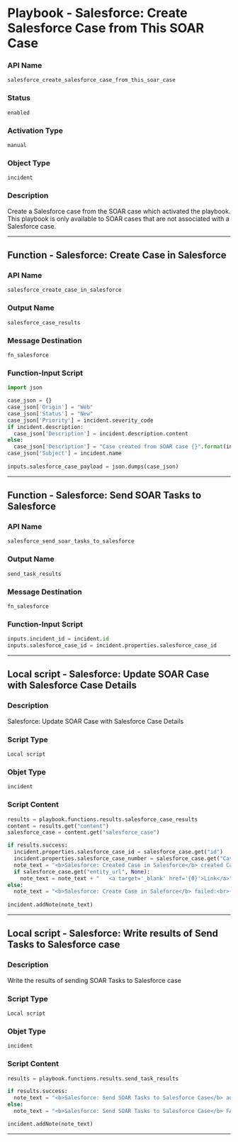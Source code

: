 <!--
    DO NOT MANUALLY EDIT THIS FILE
    THIS FILE IS AUTOMATICALLY GENERATED WITH resilient-sdk codegen
    Generated with resilient-sdk v49.1.51
-->

# Playbook - Salesforce: Create Salesforce Case from This SOAR Case

### API Name
`salesforce_create_salesforce_case_from_this_soar_case`

### Status
`enabled`

### Activation Type
`manual`

### Object Type
`incident`

### Description
Create a Salesforce case from the SOAR case which activated the playbook.  This playbook is only available to SOAR cases that are not associated with a Salesforce case.


---
## Function - Salesforce: Create Case in Salesforce

### API Name
`salesforce_create_case_in_salesforce`

### Output Name
`salesforce_case_results`

### Message Destination
`fn_salesforce`

### Function-Input Script
```python
import json

case_json = {}
case_json['Origin'] = "Web"
case_json['Status'] = "New"
case_json['Priority'] = incident.severity_code 
if incident.description:
  case_json['Description'] = incident.description.content
else:
  case_json['Description'] = "Case created from SOAR case {}".format(incident.id)
case_json['Subject'] = incident.name
  
inputs.salesforce_case_payload = json.dumps(case_json)
```

---
## Function - Salesforce: Send SOAR Tasks to Salesforce

### API Name
`salesforce_send_soar_tasks_to_salesforce`

### Output Name
`send_task_results`

### Message Destination
`fn_salesforce`

### Function-Input Script
```python
inputs.incident_id = incident.id
inputs.salesforce_case_id = incident.properties.salesforce_case_id
```

---

## Local script - Salesforce: Update SOAR Case with Salesforce Case Details

### Description
Salesforce: Update SOAR Case with Salesforce Case Details

### Script Type
`Local script`

### Objet Type
`incident`

### Script Content
```python
results = playbook.functions.results.salesforce_case_results
content = results.get("content")
salesforce_case = content.get("salesforce_case")

if results.success:
  incident.properties.salesforce_case_id = salesforce_case.get("id")  
  incident.properties.salesforce_case_number = salesforce_case.get("CaseNumber")
  note_text = "<b>Salesforce: Created Case in Salesforce</b> created Case with CaseId: {}".format(salesforce_case.get("id", None))
  if salesforce_case.get("entity_url", None):
    note_text = note_text + "   <a target='_blank' href='{0}'>Link</a>".format(salesforce_case.get("entity_url"))
else:
  note_text = "<b>Salesforce: Create Case in Saleforce</b> failed:<br>{}".format(salesforce_case.get("error", None))
  
incident.addNote(note_text)
```

---
## Local script - Salesforce: Write results of Send Tasks to Salesforce case

### Description
Write the results of sending SOAR Tasks to Salesforce case

### Script Type
`Local script`

### Objet Type
`incident`

### Script Content
```python
results = playbook.functions.results.send_task_results

if results.success:
  note_text = "<b>Salesforce: Send SOAR Tasks to Salesforce Case</b> added {} task(s)".format(results.task_count)
else:
  note_text = "<b>Salesforce: Send SOAR Tasks to Salesforce Case</b> FAILED and was unable to add tasks"

incident.addNote(note_text)
```

---

